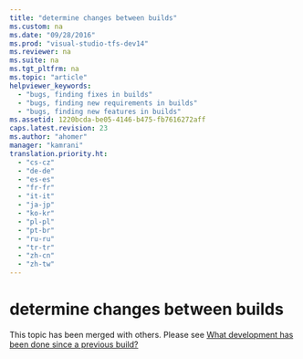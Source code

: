 ```yaml
---
title: "determine changes between builds"
ms.custom: na
ms.date: "09/28/2016"
ms.prod: "visual-studio-tfs-dev14"
ms.reviewer: na
ms.suite: na
ms.tgt_pltfrm: na
ms.topic: "article"
helpviewer_keywords: 
  - "bugs, finding fixes in builds"
  - "bugs, finding new requirements in builds"
  - "bugs, finding new features in builds"
ms.assetid: 1220bcda-be05-4146-b475-fb7616272aff
caps.latest.revision: 23
ms.author: "ahomer"
manager: "kamrani"
translation.priority.ht: 
  - "cs-cz"
  - "de-de"
  - "es-es"
  - "fr-fr"
  - "it-it"
  - "ja-jp"
  - "ko-kr"
  - "pl-pl"
  - "pt-br"
  - "ru-ru"
  - "tr-tr"
  - "zh-cn"
  - "zh-tw"
---
```

# determine changes between builds
This topic has been merged with others. Please see [What development has been done since a previous build?](../test/what-development-has-been-done-since-a-previous-build-.md)
